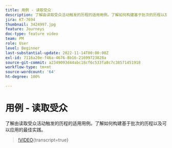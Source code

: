 ```yaml
---
title: 用例 - 读取受众
description: 了解由读取受众活动触发的历程的适用用例。了解如何构建基于批次的历程以及可以应用的最佳实践。
jira: KT-7694
thumbnail: 3424997.jpg
feature: Journeys
doc-type: feature video
team: PM
role: User
level: Beginner
last-substantial-update: 2022-11-14T00:00:00Z
exl-id: 7116a20e-f46a-4676-8b16-21699723828a
source-git-commit: a2349093d44abc18cf6c533fa8c7c38571451918
workflow-type: tm+mt
source-wordcount: '64'
ht-degree: 100%

---
```


# 用例 - 读取受众

了解由读取受众活动触发的历程的适用用例。了解如何构建基于批次的历程以及可以应用的最佳实践。

>[!VIDEO](https://video.tv.adobe.com/v/3430362?quality=12&learn=on&captions=chi_hans){transcript=true}
